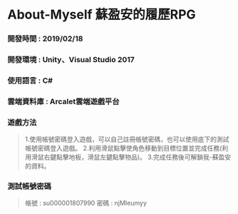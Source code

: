 # About-Myself 蘇盈安的履歷RPG

### 開發時間 : 2019/02/18
### 開發環境 : Unity、Visual Studio 2017
### 使用語言 : C#
### 雲端資料庫 : Arcalet雲端遊戲平台

### 遊戲方法
> 1.使用帳號密碼登入遊戲，可以自己註冊帳號密碼，也可以使用底下的測試帳號密碼登入遊戲。
> 2.利用滑鼠點擊使角色移動到目標位置並完成任務(利用滑鼠右鍵點擊地板，滑鼠左鍵點擊物品)。
> 3.完成任務後可解鎖我-蘇盈安的資料。

### 測試帳號密碼
> 帳號 : su000001807990
> 密碼 : njMIeumyy
